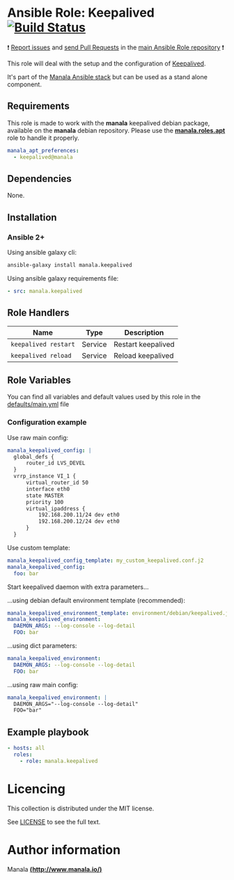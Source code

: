 # Ansible Role: Keepalived [![Build Status](https://travis-ci.org/manala/ansible-role-keepalived.svg?branch=master)](https://travis-ci.org/manala/ansible-role-keepalived)

:exclamation: [Report issues](https://github.com/manala/ansible-roles/issues) and [send Pull Requests](https://github.com/manala/ansible-roles/pulls) in the [main Ansible Role repository](https://github.com/manala/ansible-roles) :exclamation:

This role will deal with the setup and the configuration of [Keepalived](http://www.keepalived.org/).

It's part of the [Manala Ansible stack](http://www.manala.io) but can be used as a stand alone component.

## Requirements

This role is made to work with the __manala__ keepalived debian package, available on the __manala__ debian repository. Please use the [**manala.roles.apt**](../apt/) role to handle it properly.

```yaml
manala_apt_preferences:
  - keepalived@manala
```

## Dependencies

None.

## Installation

### Ansible 2+

Using ansible galaxy cli:

```bash
ansible-galaxy install manala.keepalived
```

Using ansible galaxy requirements file:

```yaml
- src: manala.keepalived
```

## Role Handlers

| Name                 | Type    | Description            |
| -------------------- | ------- | ---------------------- |
| `keepalived restart` | Service | Restart keepalived     |
| `keepalived reload`  | Service | Reload keepalived      |

## Role Variables

You can find all variables and default values used by this role in the [defaults/main.yml](./defaults/main.yml) file

### Configuration example

Use raw main config:
```yaml
manala_keepalived_config: |
  global_defs {
      router_id LVS_DEVEL
  }
  vrrp_instance VI_1 {
      virtual_router_id 50
      interface eth0
      state MASTER
      priority 100
      virtual_ipaddress {
          192.168.200.11/24 dev eth0
          192.168.200.12/24 dev eth0
      }
  }
```

Use custom template:
```yaml
manala_keepalived_config_template: my_custom_keepalived.conf.j2
manala_keepalived_config:
  foo: bar
```

Start keepalived daemon with extra parameters...

...using debian default environment template (recommended):
```yaml
manala_keepalived_environment_template: environment/debian/keepalived.j2
manala_keepalived_environment:
  DAEMON_ARGS: --log-console --log-detail
  FOO: bar
```

...using dict parameters:
```yaml
manala_keepalived_environment:
  DAEMON_ARGS: --log-console --log-detail
  FOO: bar
```

...using raw main config:
```yaml
manala_keepalived_environment: |
  DAEMON_ARGS="--log-console --log-detail"
  FOO="bar"
```

## Example playbook

```yaml
- hosts: all
  roles:
    - role: manala.keepalived
```

# Licencing

This collection is distributed under the MIT license.

See [LICENSE](https://opensource.org/licenses/MIT) to see the full text.

# Author information

Manala [**(http://www.manala.io/)**](http://www.manala.io)
